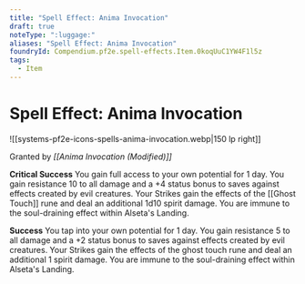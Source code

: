 ```yaml
---
title: "Spell Effect: Anima Invocation"
draft: true
noteType: ":luggage:"
aliases: "Spell Effect: Anima Invocation"
foundryId: Compendium.pf2e.spell-effects.Item.0koqUuC1YW4F1l5z
tags:
  - Item
---
```


# Spell Effect: Anima Invocation
![[systems-pf2e-icons-spells-anima-invocation.webp|150 lp right]]

Granted by _[[Anima Invocation (Modified)]]_

**Critical Success** You gain full access to your own potential for 1 day. You gain resistance 10 to all damage and a +4 status bonus to saves against effects created by evil creatures. Your Strikes gain the effects of the [[Ghost Touch]] rune and deal an additional 1d10 spirit damage. You are immune to the soul-draining effect within Alseta's Landing.

**Success** You tap into your own potential for 1 day. You gain resistance 5 to all damage and a +2 status bonus to saves against effects created by evil creatures. Your Strikes gain the effects of the ghost touch rune and deal an additional 1 spirit damage. You are immune to the soul-draining effect within Alseta's Landing.
